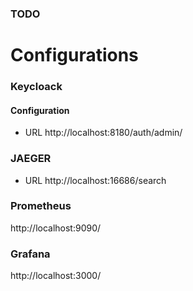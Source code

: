 ### TODO

# Configurations
### Keycloack
#### Configuration
* URL http://localhost:8180/auth/admin/

### JAEGER
* URL http://localhost:16686/search

### Prometheus
http://localhost:9090/

### Grafana
http://localhost:3000/